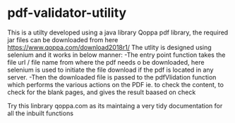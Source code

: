 # pdf-validator-utility

This is a utilty developed using a java library Qoppa pdf library, the required jar files can be downloaded from here https://www.qoppa.com/download2018r1/
The utlity is designed using selenium and it works in below manner:
-The entry point function takes the file url / file name from  where the pdf needs o be downloaded, here selenium is used to initiate the file download if the pdf is located in any server.
-Then the downloaded file is passed to the pdfVlidation function which performs the various actions on the PDF ie. to check the content, to check  for the blank pages, and gives the result baased on check

Try this linbrary qoppa.com  as its maintaing a very tidy documentation for all the inbuilt functions 
